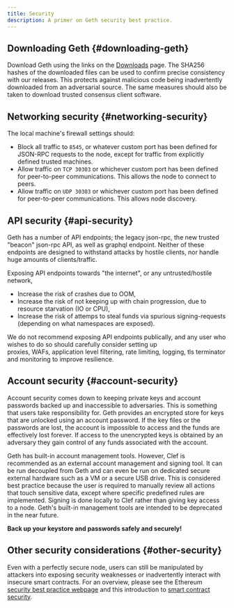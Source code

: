 ```yaml
---
title: Security
description: A primer on Geth security best practice.
---
```


## Downloading Geth {#downloading-geth}

Download Geth using the links on the [Downloads](/downloads) page. The SHA256 hashes of the downloaded files can be used to confirm precise consistency with our releases. This protects against malicious code being inadvertently downloaded from an adversarial source. The same measures should also be taken to download trusted consensus client software.

## Networking security {#networking-security}

The local machine's firewall settings should:

- Block all traffic to `8545`, or whatever custom port has been defined for JSON-RPC requests to the node, except for traffic from explicitly defined trusted machines.
- Allow traffic on `TCP 30303` or whichever custom port has been defined for peer-to-peer communications. This allows the node to connect to peers.
- Allow traffic on `UDP 30303` or whichever custom port has been defined for peer-to-peer communications. This allows node discovery.

## API security {#api-security}

Geth has a number of API endpoints; the legacy json-rpc, the new trusted "beacon" json-rpc API, as well as graphql endpoint. Neither of these
endpoints are designed to withstand attacks by hostile clients, nor handle huge amounts of clients/traffic. 

Exposing API endpoints towards "the internet", or any untrusted/hostile network, 

- Increase the risk of crashes due to OOM, 
- Increase the risk of not keeping up with chain progression, due to resource starvation (IO or CPU),
- Increase the risk of attemps to steal funds via spurious signing-requests (depending on what namespaces are exposed).

We do not recommend exposing API endpoints publically, and any user who wishes to do so should carefully consider setting up  
proxies, WAFs, application level filtering, rate limiting, logging, tls terminator and monitoring to improve resilience. 


## Account security {#account-security}

Account security comes down to keeping private keys and account passwords backed up and inaccessible to adversaries. This is something that users take responsibility for. Geth provides an encrypted store for keys that are unlocked using an account password. If the key files or the passwords are lost, the account is impossible to access and the funds are effectively lost forever. If access to the unencrypted keys is obtained by an adversary they gain control of any funds associated with the account.

Geth has built-in account management tools. However, Clef is recommended as an external account management and signing tool. It can be run decoupled from Geth and can even be run on dedicated secure external hardware such as a VM or a secure USB drive. This is considered best practice because the user is required to manually review all actions that touch sensitive data, except where specific predefined rules are implemented. Signing is done locally to Clef rather than giving key access to a node. Geth's built-in management tools are intended to be deprecated in the near future.

**Back up your keystore and passwords safely and securely!**

## Other security considerations {#other-security}

Even with a perfectly secure node, users can still be manipulated by attackers into exposing security weaknesses or inadvertently interact with insecure smart contracts. For an overview, please see the Ethereum [security best practice webpage](https://ethereum.org/en/security) and this introduction to [smart contract security](https://ethereum.org/en/developers/docs/smart-contracts/security).
